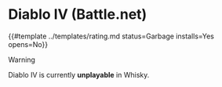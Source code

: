 # Diablo IV (Battle.net)
<!-- script:Aliases [
    "Diablo 4 Battle.net",
    "Diablo IV Battle.net"
] -->

{{#template ../templates/rating.md status=Garbage installs=Yes opens=No}}

<!--
## Setup

- Go to Config
    - Change Windows Version to 19042 (Make sure to press enter to submit the change)
    - Change Enhanced Sync mode to `ESync`
- Install Battle.net
- On the Battle.net login screen, press the cog icon in the top right. Click on `Advanced`, and disable `Use hardware acceleration when available`
- Go back to Whisky. Click on `File` > `Kill All Bottles`
- Restart Battle.net
- Login and install Diablo IV as normal
-->

> [!WARNING]
> Diablo IV is currently **unplayable** in Whisky.
